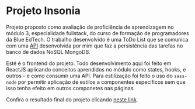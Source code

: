 # Projeto Insonia
Projeto proposto como avaliação de proficiência de aprendizagem no módulo 3, especialidade fullstack, do curso de formação de programadores da Blue EdTech. O trabalho desenvolvido é uma ToDo List que se comunica com uma [API](www.google.com) desenvolvida por mim que faz a persistência das tarefas no banco de dados NoSQL MongoDB.

Esté é o frontend do projeto. Todo desenvolvimento aqui foi feito em ReactJS aplicando conceitos aprendidos no módulo como states, hooks, e outros - e como consumir uma API. Para estilização foi feito o uso do ```sass-node``` por permitir aplicação de estilos a componentes específicos sem que isso tenha efeito em outros componetes nas páginas.

Confira o resultado final do projeto clicando [neste link](https://insonia.herokuapp.com/).